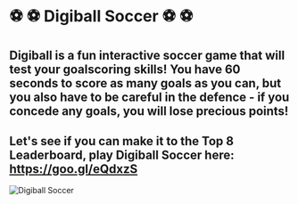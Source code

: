 # :soccer: :soccer: Digiball Soccer :soccer: :soccer:

## Digiball is a fun interactive soccer game that will test your goalscoring skills! You have 60 seconds to score as many goals as you can, but you also have to be careful in the defence - if you concede any goals, you will lose precious points!

## Let's see if you can make it to the Top 8 Leaderboard, play Digiball Soccer here: https://goo.gl/eQdxzS

![Digiball Soccer](https://github.com/windsor80/soccer-game/blob/master/public/images/stadium.jpg?raw=true)


